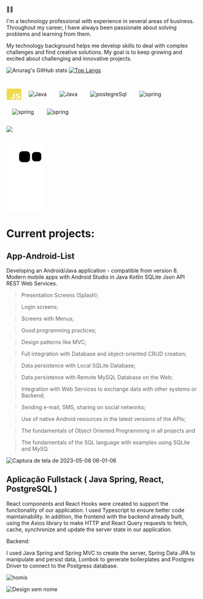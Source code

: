 
<div>


🧑🔭 
  
  I'm a technology professional with experience in several areas of business. Throughout my career, I have always been passionate about solving problems and learning from them.

My technology background helps me develop skills to deal with complex challenges and find creative solutions. My goal is to keep growing and excited about challenging and innovative projects.



  
  ![Anurag's GitHub stats](https://github-readme-stats.vercel.app/api?username=Gismii&show_icons=true&theme=highcontrast)
[![Top Langs](https://github-readme-stats.vercel.app/api/top-langs/?username=Gismii&layout=compact)](https://github.com/Gismii/github-readme-stats)

  </div>
  
  
 
 
 <div style="display: inline_block"><br>
  <img align="center" alt="Rafa-Js" height="30" width="40" src="https://raw.githubusercontent.com/devicons/devicon/master/icons/javascript/javascript-plain.svg" >
  <img align="center" alt="Java" height="40" width="40" src="https://cdn.jsdelivr.net/gh/devicons/devicon/icons/java/java-original-wordmark.svg"vspace="15" hspace="15">
  <img align="center" alt="Java" height="40" width="40" src="https://cdn.jsdelivr.net/gh/devicons/devicon/icons/kotlin/kotlin-original.svg"vspace="15" hspace="15">
  <img align="center" alt="postegreSql" height="40" width="45" src="https://cdn.jsdelivr.net/gh/devicons/devicon/icons/postgresql/postgresql-plain-wordmark.svg"vspace="15" hspace="15">
  <img align="center" alt="spring" height="55" width="65" src="https://cdn.jsdelivr.net/gh/devicons/devicon/icons/spring/spring-original-wordmark.svg"vspace="15" hspace="15">
<img align="center" alt="spring" height="55" width="65" src="https://cdn.jsdelivr.net/gh/devicons/devicon/icons/docker/docker-original-wordmark.svg"vspace="15" hspace="15">
  <img align="center" alt="spring" height="55" width="65" src="https://cdn.jsdelivr.net/gh/devicons/devicon/icons/androidstudio/androidstudio-original.svg"vspace="15" hspace="15">
  </div>
  
  
  
  
  <div> 
  
  <a href="https://www.linkedin.com/in/gismi-guimar%C3%A3es-52216b169/" target="_blank"><img src="https://img.shields.io/badge/-LinkedIn-%230077B5?style=for-the-badge&logo=linkedin&logoColor=white" target="_blank"></a> 
 
  ![Snake animation](https://github.com/gismii/gismii/blob/output/github-contribution-grid-snake.svg)
 
</div>


# Current projects:

## App-Android-List
Developing an Android/Java application - compatible from version 8.
Modern mobile apps with Android Studio in Java Kotlin SQLite Json API REST Web Services.

> Presentation Screens (Splash);

>Login screens;

>Screens with Menus;

>Good programming practices;

>Design patterns like MVC;

>Full integration with Database and object-oriented CRUD creation;

>Data persistence with Local SQLite Database;

>Data persistence with Remote MySQL Database on the Web;

>Integration with Web Services to exchange data with other systems or Backend;

>Sending e-mail, SMS, sharing on social networks;

>Use of native Android resources in the latest versions of the APIs;

>The fundamentals of Object Oriented Programming in all projects and

>The fundamentals of the SQL language with examples using SQLite and MySQ.

![Captura de tela de 2023-05-08 06-01-06](https://user-images.githubusercontent.com/97984496/236784725-365f124f-3c59-453a-9288-a57b70d4a482.png)
  
  
  
## Aplicação Fullstack ( Java Spring, React, PostgreSQL )

React components and React Hooks were created to support the functionality of our application. I used Typescript to ensure better code maintainability. In addition, the frontend with the backend already built, using the Axios library to make HTTP and React Query requests to fetch, cache, synchronize and update the server state in our application.

Backend:

I used Java Spring and Spring MVC to create the server, Spring Data JPA to manipulate and persist data, Lombok to generate boilerplates and Postgres Driver to connect to the Postgress database.

  
  ![homis](https://user-images.githubusercontent.com/97984496/236815273-f1f8bbc9-dd0e-4c98-b364-648a40bd3a80.png)

  ![Design sem nome](https://user-images.githubusercontent.com/97984496/236815287-eb1411f6-7991-495d-b0d8-c788a444f37d.png)

  


  

  
  
  

  

  



